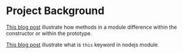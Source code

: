 Project Background
==================

[This blog post](http://thecodeship.com/web-development/methods-within-constructor-vs-prototype-in-javascript/) illustrate
how methods in a module difference within the constructor or within the prototype.

[This blog post](http://howtonode.org/what-is-this) illustrate what is `this` keyword in nodejs module.

